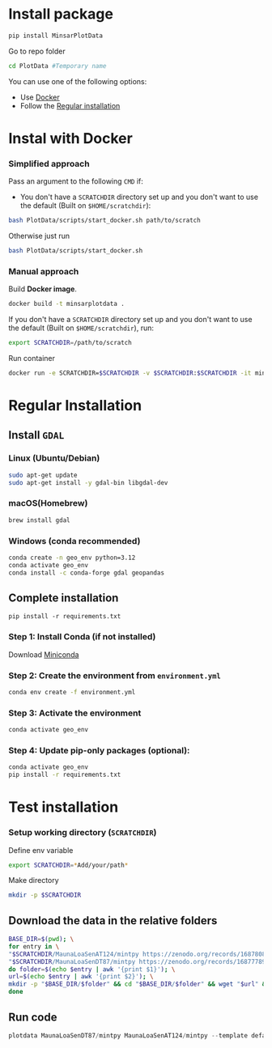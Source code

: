 # Install package
```bash
pip install MinsarPlotData
```
Go to repo folder
```bash
cd PlotData #Temporary name
```
You can use one of the following options:
- Use [Docker](https://github.com/geodesymiami/PlotData/blob/main/docs/installation.md#instal-with-docker)
- Follow the [Regular installation](https://github.com/geodesymiami/PlotData/blob/main/docs/installation.md#regular-installation)


# Instal with Docker
### Simplified approach
Pass an argument to the following `CMD` if:
- You don't have a `SCRATCHDIR` directory set up and you don't want to use the default (Built on `$HOME/scratchdir`):
```bash
bash PlotData/scripts/start_docker.sh path/to/scratch
```
Otherwise just run
```bash
bash PlotData/scripts/start_docker.sh
```
### Manual approach
Build **Docker image**.
```bash
docker build -t minsarplotdata .
```
If you don't have a `SCRATCHDIR` directory set up and you don't want to use the default (Built on `$HOME/scratchdir`), run:
```bash
export SCRATCHDIR=/path/to/scratch
```
Run container
```bash
docker run -e SCRATCHDIR=$SCRATCHDIR -v $SCRATCHDIR:$SCRATCHDIR -it minsarplotdata
```

# Regular Installation
## Install `GDAL`
### Linux (Ubuntu/Debian)
```bash
sudo apt-get update
sudo apt-get install -y gdal-bin libgdal-dev
```
### macOS(Homebrew)
```bash
brew install gdal
```
### Windows (conda recommended)
```bash
conda create -n geo_env python=3.12
conda activate geo_env
conda install -c conda-forge gdal geopandas
```
## Complete installation

```
pip install -r requirements.txt
```


### Step 1: Install Conda (if not installed)
Download [Miniconda](https://docs.conda.io/en/latest/miniconda.html)

### Step 2: Create the environment from `environment.yml`
```bash
conda env create -f environment.yml
```

### Step 3: Activate the environment
```bash
conda activate geo_env
```

### Step 4: Update pip-only packages (optional):
```bash
conda activate geo_env
pip install -r requirements.txt
```

# Test installation

### Setup working directory (`SCRATCHDIR`)
Define env variable
```bash
export SCRATCHDIR=*Add/your/path*
```
Make directory
```bash
mkdir -p $SCRATCHDIR
```

## Download the data in the relative folders
```bash
BASE_DIR=$(pwd); \
for entry in \
"$SCRATCHDIR/MaunaLoaSenAT124/mintpy https://zenodo.org/records/16878080/files/S1_IW23_124_0059_0063_20150530_XXXXXXXX_N18623_N20314_W156162_W154265.he5?download=1" \
"$SCRATCHDIR/MaunaLoaSenDT87/mintpy https://zenodo.org/records/16877789/files/S1_IW12_087_0527_0531_20141116_XXXXXXXX_N18797_N20241_W156282_W154398.he5?download=1"; \
do folder=$(echo $entry | awk '{print $1}'); \
url=$(echo $entry | awk '{print $2}'); \
mkdir -p "$BASE_DIR/$folder" && cd "$BASE_DIR/$folder" && wget "$url" && cd "$BASE_DIR"; \
done
```

## Run code
```python
plotdata MaunaLoaSenDT87/mintpy MaunaLoaSenAT124/mintpy --template default  --period 20181001:20191031 --ref-lalo 19.50068 -155.55856 --resolution '01s' --contour 2 --lalo 19.461,-155.558 --num-vectors 40
```










